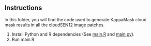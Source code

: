 ## Instructions

In this folder, you will find the code used to generate KappaMask cloud mask results in all the cloudSEN12 image patches. 

1) Install Python and R dependencies (See [main.R](https://github.com/cloudsen12/models/blob/master/DL-L8S2-UV/main.R) and [main.py](https://github.com/cloudsen12/models/blob/master/DL-L8S2-UV/main.py)).
2) Run main.R


